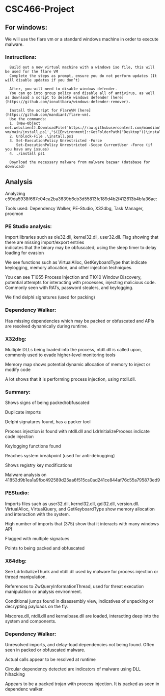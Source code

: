 # CSC466-Project

## For windows:
   We will use the flare vm or a standard windows machine in order to execute malware.

   ### Instructions:
      Build out a new virtual machine with a windows iso file, this will be used for the flare VM
      Complete the steps as prompt, ensure you do not perform updates (It will disable updates if you don’t)
      
      After, you will need to disable windows defender.
      You can go into group policy and disable all of antivirus, as well as download a script to delete windows defender [here](https://github.com/ionuttbara/windows-defender-remover).

      Install the script for FlareVM [here](https://github.com/mandiant/flare-vm).
      Use the commands:
      1. (New-Object net.webclient).DownloadFile('https://raw.githubusercontent.com/mandiant/flare-vm/main/install.ps1',"$([Environment]::GetFolderPath("Desktop"))\install.ps1")
      2. Unblock-File .\install.ps1
      3. Set-ExecutionPolicy Unrestricted -Force
         Set-ExecutionPolicy Unrestricted -Scope CurrentUser -Force (if you have any issues)
      4. ./install ps1

      Download the necessary malware from malware bazaar (database for download)

## Analysis

   Analyzing c59da5938f667c04ca2ba3639b6cb3d55813fc189d4b2f412613b4bfa36ae:

   Tools used: Dependency Walker, PE-Studio, X32dbg, Task Manager, procmon

   ### PE Studio analysis:

   Import libraries such as ole32.dll, kernel32.dll, user32.dll. Flag showing that there are missing import/export entries   
   indicates that the binary may be obfuscated, using the sleep timer to delay loading for evasion

   We see functions such as VirtualAlloc, GetKeyboardType that indicate keylogging, memory allocation, and other injection 
   techniques.

   You can see T1055 Process Injection and T1010 Window Discovery, potential attempts for interacting with processes, 
   injecting malicious code. Commonly seen with RATs, password stealers, and keylogging.

   We find delphi signatures (used for packing)

   ### Dependency Walker:

   Has missing dependencies which may be packed or obfuscated and APIs are resolved dynamically during runtime.

   ### X32dbg:

   Multiple DLLs being loaded into the process, ntdll.dll is called upon, commonly used to evade higher-level monitoring 
   tools

   Memory map shows potential dynamic allocation of memory to inject or modify code

   A lot shows that it is performing process injection, using ntdll.dll.

   ### Summary:

   Shows signs of being packed/obfuscated

   Duplicate imports

   Delphi signatures found, has a packer tool

   Process injection is found with ntdll.dll and LdrInitializeProcess indicate code injection

   Keylogging functions found

   Reaches system breakpoint (used for anti-debugging)

   Shows registry key modifications

   Malware analysis on 41853d9b1ea1a9fbc492589d25aa6f515ca0ad241ce844af76c55a795873ed9

   ### PEStudio:

   Imports files such as user32.dll, kernel32.dll, gdi32.dll, version.dll. VirtualAlloc, VirtualQuery, and GetKeyboardType     show memory allocation and interaction with the system.

   High number of imports that (375) show that it interacts with many windows API

   Flagged with multiple signatues

   Points to being packed and obfuscated

   ### X64dbg:

   See LdrInitializeThunk and ntdll.dll used by malware for process injection or thread manipulation.

   References to ZwQueryInformationThread, used for threat execution manipulation or analysis environment.

   Conditional jumps found in disassembly view, indicatives of unpacking or decrypting payloads on the fly.

   Mscoree.dll, ntdll.dll and kernelbase.dll are loaded, interacting deep into the system and components.

   ### Dependency Walker:

   Unresolved imports, and delay-load dependencies not being found. Often seen in packed or obfuscated malware.

   Actual calls appear to be resolved at runtime

   Circular dependency detected are indicators of malware using DLL hihacking

   Appears to be a packed trojan with process injection. It is packed as seen in dependenc walker.
